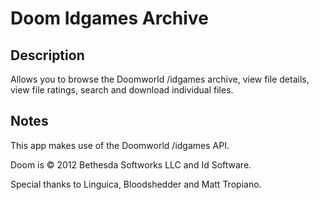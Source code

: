 Doom Idgames Archive
====================

Description
-----------
Allows you to browse the Doomworld /idgames archive, view file details, view file ratings, search and download individual files.

Notes
-----
This app makes use of the Doomworld /idgames API.

Doom is © 2012 Bethesda Softworks LLC and Id Software.

Special thanks to Linguica, Bloodshedder and Matt Tropiano.